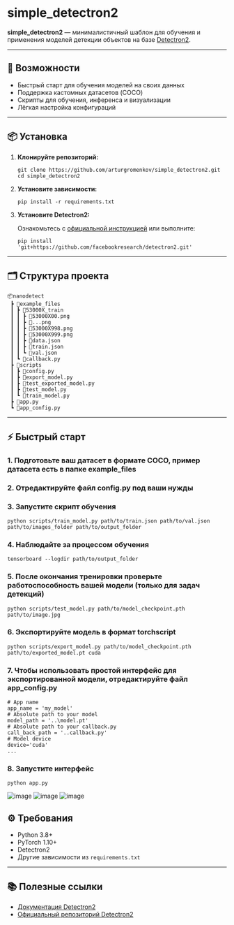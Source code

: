 # simple_detectron2

**simple_detectron2** — минималистичный шаблон для обучения и применения моделей детекции объектов на базе [Detectron2](https://github.com/facebookresearch/detectron2).

---

## 🚀 Возможности

- Быстрый старт для обучения моделей на своих данных
- Поддержка кастомных датасетов (COCO)
- Скрипты для обучения, инференса и визуализации
- Лёгкая настройка конфигураций

---

## 📦 Установка

1. **Клонируйте репозиторий:**

    ```
    git clone https://github.com/arturgromenkov/simple_detectron2.git
    cd simple_detectron2
    ```

2. **Установите зависимости:**

    ```
    pip install -r requirements.txt
    ```

3. **Установите Detectron2:**

    Ознакомьтесь с [официальной инструкцией](https://detectron2.readthedocs.io/en/latest/tutorials/install.html) или выполните:

    ```
    pip install 'git+https://github.com/facebookresearch/detectron2.git'
    ```

---

## 🗂️ Структура проекта
```
📦nanodetect
 ┣ 📂example_files
 ┃ ┣ 📂53000X_train
 ┃ ┃ ┣ 📜53000X00.png
 ┃ ┃ ┣ 📜...png
 ┃ ┃ ┣ 📜53000X998.png
 ┃ ┃ ┣ 📜53000X999.png
 ┃ ┃ ┣ 📜data.json
 ┃ ┃ ┣ 📜train.json
 ┃ ┃ ┗ 📜val.json
 ┃ ┗ 📜callback.py
 ┣ 📂scripts
 ┃ ┣ 📜config.py
 ┃ ┣ 📜export_model.py
 ┃ ┣ 📜test_exported_model.py
 ┃ ┣ 📜test_model.py
 ┃ ┗ 📜train_model.py
 ┣ 📜app.py
 ┗ 📜app_config.py
```

---

## ⚡ Быстрый старт

### 1. Подготовьте ваш датасет в формате COCO, пример датасета есть в папке example_files
### 2. Отредактируйте файл config.py под ваши нужды
### 3. Запустите скрипт обучения
```
python scripts/train_model.py path/to/train.json path/to/val.json path/to/images_folder path/to/output_folder
```
### 4. Наблюдайте за процессом обучения
```
tensorboard --logdir path/to/output_folder
```
### 5. После окончания тренировки проверьте работоспособность вашей модели (только для задач детекций)
```
python scripts/test_model.py path/to/model_checkpoint.pth path/to/image.jpg
```
### 6. Экспортируйте модель в формат torchscript
```
python scripts/export_model.py path/to/model_checkpoint.pth path/to/exported_model.pt cuda
```
### 7. Чтобы использовать простой интерфейс для экспортированной модели, отредактируйте файл app_config.py
```
# App name
app_name = 'my_model'
# Absolute path to your model
model_path = '..\model.pt'
# Absolute path to your callback.py
call_back_path = '..callback.py'
# Model device
device='cuda'
...
```
### 8. Запустите интерфейс
```
python app.py
```
![image](https://github.com/user-attachments/assets/9092b4c6-1ceb-44d5-819b-d5bc39bb7c92)
![image](https://github.com/user-attachments/assets/8a521b2b-aa85-4fbd-8be1-16cfafc5fdd6)
![image](https://github.com/user-attachments/assets/859f3b31-c7a7-4a22-beb4-52fa4dab5bfc)

## ⚙️ Требования

- Python 3.8+
- PyTorch 1.10+
- Detectron2
- Другие зависимости из `requirements.txt`

---

## 📚 Полезные ссылки

- [Документация Detectron2](https://detectron2.readthedocs.io/)
- [Официальный репозиторий Detectron2](https://github.com/facebookresearch/detectron2)

